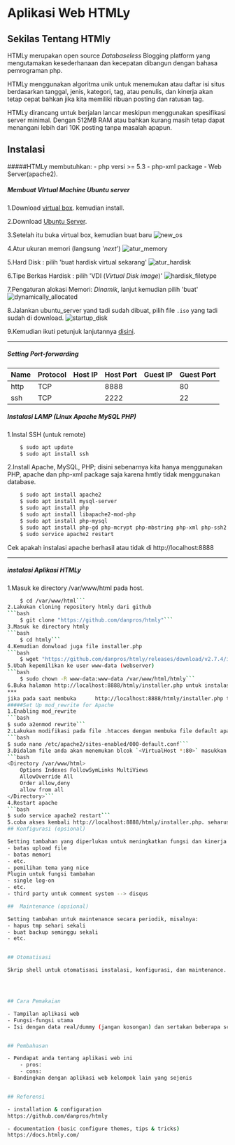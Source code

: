 # Aplikasi Web HTMLy


## Sekilas Tentang HTMly

HTMLy merupakan open source *Databaseless* Blogging platform yang mengutamakan kesederhanaan dan kecepatan dibangun dengan bahasa pemrograman php.

HTMLy menggunakan algoritma unik untuk menemukan atau daftar isi situs berdasarkan tanggal, jenis, kategori, tag, atau penulis, dan kinerja akan tetap cepat bahkan jika kita memiliki ribuan posting dan ratusan tag.

HTMLy dirancang untuk berjalan lancar meskipun menggunakan spesifikasi server minimal. Dengan 512MB RAM atau bahkan kurang masih tetap dapat menangani lebih dari 10K posting tanpa masalah apapun.


## Instalasi

#####HTMLy membutuhkan:
	- php versi >= 5.3
	- php-xml package
	- Web Server(apache2).

##### Membuat VIrtual Machine Ubuntu server 
1.Download [virtual box](https://www.virtualbox.org/wiki/Downloads). kemudian install.

2.Download [Ubuntu Server](https://www.ubuntu.com/download/server).

3.Setelah itu buka virtual box, kemudian buat baru
![new_os](image/new_os.PNG)

4.Atur ukuran memori (langsung '*next*')
![atur_memory](image/atur_disk.PNG)

5.Hard Disk : pilih 'buat hardisk virtual sekarang'
![atur_hardisk](image/atur_hardisk.PNG)


6.Tipe Berkas Hardisk : pilih 'VDI (*Virtual Disk image*)'
![hardisk_filetype](image/hardisk_filetype.PNG)


7.Pengaturan alokasi Memori: *Dinamik*, lanjut kemudian pilih 'buat'
![dynamically_allocated](image/dynamically_allocated.PNG)


8.Jalankan  ubuntu_server yand tadi sudah dibuat, pilih file `.iso` yang tadi sudah di download.
![startup_disk](image/startup_disk.PNG)


9.Kemudian ikuti petunjuk lanjutannya [disini](http://www.tecmint.com/installation-of-ubuntu-16-04-server-edition/).
***
##### Setting *Port-forwarding*
Name   | Protocol   | Host IP    | Host Port  | Guest IP   | Guest Port
----   | --------   | -------    | ---------  | --------   | ----------
http   | TCP        |            | 8888       |            | 80
ssh    | TCP        |            | 2222       |            | 22

##### Instalasi LAMP (Linux Apache MySQL PHP)
1.Instal SSH (untuk remote)
```bash
    $ sudo apt update
    $ sudo apt install ssh
```
2.Install Apache, MySQL, PHP; disini sebenarnya kita hanya menggunakan PHP, apache dan php-xml package saja karena hmtly tidak menggunakan database.
```bash
	$ sudo apt install apache2
    $ sudo apt install mysql-server
    $ sudo apt install php
    $ sudo apt install libapache2-mod-php
    $ sudo apt install php-mysql
    $ sudo apt install php-gd php-mcrypt php-mbstring php-xml php-ssh2
    $ sudo service apache2 restart
```
Cek apakah instalasi apache berhasil atau tidak di http://localhost:8888
***
##### instalasi Aplikasi HTMLy
1.Masuk ke directory /var/www/html pada host.
```bash
    $ cd /var/www/html```
2.Lakukan cloning repository htmly dari github
```bash
    $ git clone "https://github.com/danpros/htmly"```
3.Masuk ke directory htmly
```bash
    $ cd htmly```
4.Kemudian donwload juga file installer.php
```bash
    $ wget "https://github.com/danpros/htmly/releases/download/v2.7.4/installer.php"```
5.Ubah kepemilikan ke user www-data (webserver)
```bash
    $ sudo chown -R www-data:www-data /var/www/html/htmly```
6.Buka halaman http://localhost:8888/htmly/installer.php untuk instalasi lebih lanjut.
***
jika pada saat membuka 		http://localhost:8888/htmly/installer.php terdapat ***error***: no permission to write in the Directory serta ***Warning***:Your rewriteRule is not ready to use. Help!. 	lakukan langkah berikut:
#####Set Up mod_rewrite for Apache
1.Enabling mod_rewrite 
```bash
$ sudo a2enmod rewrite```
2.Lakukan modifikasi pada file .htacces dengan membuka file default apache configuration
```bash
$ sudo nano /etc/apache2/sites-enabled/000-default.conf```
3.Didalam file anda akan menemukan blcok `<VirtualHost *:80>` masukkan block berikut pada line 1, kemudian save.
```bash
<Directory /var/www/html>
    Options Indexes FollowSymLinks MultiViews
    AllowOverride All
    Order allow,deny
    allow from all
</Directory>```
4.Restart apache
```bash
$ sudo service apache2 restart```
5.coba akses kembali http://localhost:8888/htmly/installer.php. seharusnya sudah bisa melakukan instalasi.
## Konfigurasi (opsional)

Setting tambahan yang diperlukan untuk meningkatkan fungsi dan kinerja aplikasi, misalnya:
- batas upload file
- batas memori
- etc.
- pemilihan tema yang nice
Plugin untuk fungsi tambahan
- single log-on
- etc.
- third party untuk comment system --> disqus

##  Maintenance (opsional)

Setting tambahan untuk maintenance secara periodik, misalnya:
- hapus tmp sehari sekali
- buat backup seminggu sekali
- etc.


## Otomatisasi

Skrip shell untuk otomatisasi instalasi, konfigurasi, dan maintenance.




## Cara Pemakaian

- Tampilan aplikasi web
- Fungsi-fungsi utama
- Isi dengan data real/dummy (jangan kosongan) dan sertakan beberapa screenshot


## Pembahasan

- Pendapat anda tentang aplikasi web ini
	- pros:
	- cons:
- Bandingkan dengan aplikasi web kelompok lain yang sejenis


## Referensi

- installation & configuration 
https://github.com/danpros/htmly

- documentation (basic configure themes, tips & tricks)
https://docs.htmly.com/



